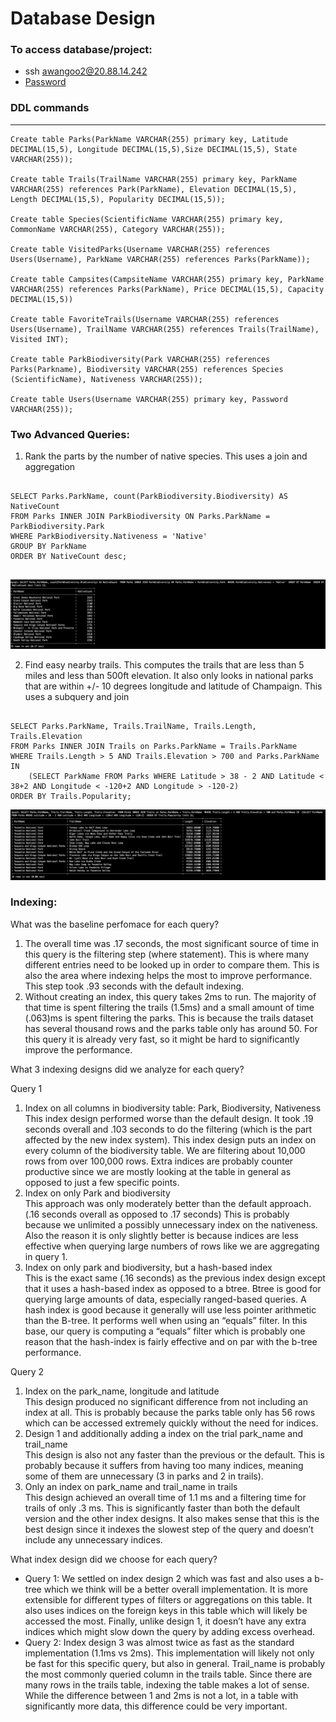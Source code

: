 
# Database Design

### To access database/project: 
* ssh awangoo2@20.88.14.242
* [Password](https://www.youtube.com/watch?v=dQw4w9WgXcQ) 


### DDL commands
***
```
Create table Parks(ParkName VARCHAR(255) primary key, Latitude DECIMAL(15,5), Longitude DECIMAL(15,5),Size DECIMAL(15,5), State VARCHAR(255));

Create table Trails(TrailName VARCHAR(255) primary key, ParkName VARCHAR(255) references Park(ParkName), Elevation DECIMAL(15,5), Length DECIMAL(15,5), Popularity DECIMAL(15,5));

Create table Species(ScientificName VARCHAR(255) primary key, CommonName VARCHAR(255), Category VARCHAR(255));

Create table VisitedParks(Username VARCHAR(255) references Users(Username), ParkName VARCHAR(255) references Parks(ParkName));

Create table Campsites(CampsiteName VARCHAR(255) primary key, ParkName VARCHAR(255) references Parks(ParkName), Price DECIMAL(15,5), Capacity DECIMAL(15,5))

Create table FavoriteTrails(Username VARCHAR(255) references Users(Username), TrailName VARCHAR(255) references Trails(TrailName), Visited INT);

Create table ParkBiodiversity(Park VARCHAR(255) references Parks(Parkname), Biodiversity VARCHAR(255) references Species (ScientificName), Nativeness VARCHAR(255));

Create table Users(Username VARCHAR(255) primary key, Password VARCHAR(255));
```

### Two Advanced Queries: 
1. Rank the parts by the number of native species. This uses a join and aggregation
```

SELECT Parks.ParkName, count(ParkBiodiversity.Biodiversity) AS NativeCount 
FROM Parks INNER JOIN ParkBiodiversity ON Parks.ParkName = ParkBiodiversity.Park 
WHERE ParkBiodiversity.Nativeness = 'Native' 
GROUP BY ParkName 
ORDER BY NativeCount desc;


```
![screenshot of first 15 rows of first advanced query](https://github.com/uiuc-fa21-cs411/jaav/blob/main/img/Screen%20Shot%202021-10-21%20at%2010.06.49%20PM.png?raw=true)

2.  Find easy nearby trails. This computes the trails that are less than 5 miles and less than 500ft elevation. It also only looks in national parks that are within +/- 10 degrees longitude and latitude of Champaign. This uses a subquery and join
```

SELECT Parks.ParkName, Trails.TrailName, Trails.Length, Trails.Elevation 
FROM Parks INNER JOIN Trails on Parks.ParkName = Trails.ParkName 
WHERE Trails.Length > 5 AND Trails.Elevation > 700 and Parks.ParkName IN 
	(SELECT ParkName FROM Parks WHERE Latitude > 38 - 2 AND Latitude < 38+2 AND Longitude < -120+2 AND Longitude > -120-2) 
ORDER BY Trails.Popularity;

```
![screenshot of first 15 rows of second advanced query](https://github.com/uiuc-fa21-cs411/jaav/blob/main/img/Screen%20Shot%202021-10-21%20at%2010.07.04%20PM.png)

### Indexing: 
What was the baseline perfomace for each query? 
1. The overall time was .17 seconds, the most significant source of time in this query is the filtering step (where statement). This is where many different entries need to be looked up in order to compare them. This is also the area where indexing helps the most to improve performance. This step took .93 seconds with the default indexing. 
2. Without creating an index, this query takes 2ms to run. The majority of that time is spent filtering the trails (1.5ms) and a small amount of time (.063)ms is spent filtering the parks. This is because the trails dataset has several thousand rows and the parks table only has around 50. For this query it is already very fast, so it might be hard to significantly improve the performance. 

What 3 indexing designs did we analyze for each query? 

Query 1
1. Index on all columns in biodiversity table: Park, Biodiversity, Nativeness \
This index design performed worse than the default design. It took .19 seconds overall and .103 seconds to do the filtering (which is the part affected by the new index system).  This index design puts an index on every column of the biodiversity table. We are filtering about 10,000 rows from over 100,000 rows. Extra indices are probably counter productive since we are mostly looking at the table  in general as opposed to just a few specific points.
2. Index on only Park and biodiversity \
This approach was only moderately better than the default approach. (.16 seconds overall as opposed to .17 seconds) This is probably because we unlimited a possibly unnecessary index on the nativeness. Also the reason it is only slightly better is because indices are less effective when querying large numbers of rows like we are aggregating in query 1. 
3. Index on only park and biodiversity, but a hash-based index \
This is the exact same (.16 seconds) as the previous index design except that it uses a hash-based index as opposed to a btree. Btree is good for querying large amounts of data, especially ranged-based queries. A hash index is good because it generally will use less pointer arithmetic than the B-tree. It performs well when using an “equals” filter. In this base, our query is computing a “equals” filter which is probably one reason that the hash-index is fairly effective and on par with the b-tree performance. 

Query 2
1. Index on the park_name, longitude and latitude \
This design produced no significant difference from not including an index at all. This is probably because the parks table only has 56 rows which can be accessed extremely quickly without the need for indices. 
2. Design 1 and additionally adding a index on the trial park_name and trail_name \
This design is also not any faster than the previous or the default. This is probably because it suffers from having too many indices, meaning some of them are unnecessary (3 in parks and 2 in trails). 
3. Only an index on park_name and trail_name in trails \
This design achieved an overall time of 1.1 ms and a filtering time for trails of only .3 ms. This is significantly faster than both the default version and the other index designs. It also makes sense that this is the best design since it indexes the slowest step of the query and doesn’t include any unnecessary indices. 

What index design did we choose for each query? 
- Query 1: We settled on index design 2 which was fast and also uses a b-tree which we think will be a better overall implementation. It is more extensible for different types of filters or aggregations on this table. It also uses indices on the foreign keys in this table which will likely be accessed the most. Finally, unlike design 1, it doesn’t have any extra indices which might slow down the query by adding excess overhead. 
- Query 2: Index design 3 was almost twice as fast as the standard implementation (1.1ms vs 2ms). This implementation will likely not only be fast for this specific query, but also in general. Trail_name is probably the most commonly queried column in the trails table. Since there are many rows in the trails table, indexing the table makes a lot of sense. While the difference between 1 and 2ms is not a lot, in a table with significantly more data, this difference could be very important. 


